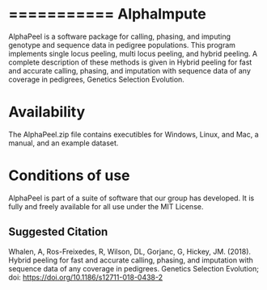 ===========
AlphaImpute
===========

AlphaPeel is a software package for calling, phasing, and imputing genotype and sequence data in pedigree populations. This program implements single locus peeling, multi locus peeling, and hybrid peeling. A complete description of these methods is given in Hybrid peeling for fast and accurate calling, phasing, and imputation with sequence data of any coverage in pedigrees, Genetics Selection Evolution. 

Availability
============

The AlphaPeel.zip file contains executibles for Windows, Linux, and Mac, a manual, and an example dataset.

Conditions of use
=================

AlphaPeel is part of a suite of software that our group has developed. It is fully and freely available for all use under the MIT License.

Suggested Citation
------------------

Whalen, A, Ros-Freixedes, R, Wilson, DL, Gorjanc, G, Hickey, JM. (2018). Hybrid peeling for fast and accurate calling, phasing, and imputation with sequence data of any coverage in pedigrees. Genetics Selection Evolution; doi: https://doi.org/10.1186/s12711-018-0438-2
